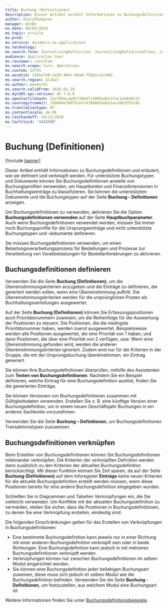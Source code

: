 ```yaml
---
title: Buchung (Definitionen)
description: Dieser Artikel enthält Informationen zu Buchungsdefinitionen und erläutert, wie sie definiert und verknüpft werden. Für unterstützte Buchungstypen und Dokumente können Sie Buchungsdefinitionen anstelle von Buchungsprofilen verwenden, um Hauptkonten und Finanzdimensionen in Buchhaltungseinträge zu klassifizieren.
author: ShylaThompson
manager: AnnBe
ms.date: 09/03/2019
ms.topic: article
ms.prod: ''
ms.service: dynamics-ax-applications
ms.technology: ''
ms.search.form: JournalizingDefinition, JournalizingDefinitionTrans, LedgerParameters
audience: Application User
ms.reviewer: roschlom
ms.search.scope: Core, Operations
ms.custom: 15741
ms.assetid: 1495e7e0-2e39-464c-8da9-f55b1ca1c6bb
ms.search.region: Global
ms.author: peakerbl
ms.search.validFrom: 2016-02-28
ms.dyn365.ops.version: AX 7.0.0
ms.openlocfilehash: 22a7b0acae02738e4f14905edb13fac1da0d0213
ms.sourcegitcommit: 199848e78df5cb7c439b001bdbe1ece963593cdb
ms.translationtype: HT
ms.contentlocale: de-DE
ms.lasthandoff: 10/13/2020
ms.locfileid: "4443598"
---
```

# <a name="posting-definitions"></a>Buchung (Definitionen)

[!include [banner](../includes/banner.md)]

Dieser Artikel enthält Informationen zu Buchungsdefinitionen und erläutert, wie sie definiert und verknüpft werden.
Für unterstützte Buchungstypen und Dokumente können Sie Buchungsdefinitionen anstelle von Buchungsprofilen verwenden, um Hauptkonten und Finanzdimensionen in Buchhaltungseinträge zu klassifizieren. Sie können die unterstützten Dokumente und die Buchungstypen auf der Seite **Buchung - Definitionen** anzeigen. 

Um Buchungsdefinitionen zu verwenden, aktivieren Sie die Option **Buchungsdefinitionen verwenden** auf der Seite **Hauptbuchparameter**. Auch wenn Buchungsdefinitionen verwendet werden, müssen Sie immer noch Buchungsprofile für die Ursprungseinträge und nicht unterstützte Buchungstypen und ‑dokumente definieren. 

Sie müssen Buchungsdefinitionen verwenden, um einen Belastungsverarbeitungsprozess für Bestellungen und Prozesse zur Verarbeitung von Vorabbelastungen für Bestellanforderungen zu aktivieren.

## <a name="defining-posting-definitions"></a>Buchungsdefinitionen definieren
Verwenden Sie die Seite **Buchung (Definitionen)**, um die Übereinstimmungskriterien anzugeben und die Einträge zu definieren, die generiert werden sollen, wenn eine Übereinstimmung auftritt. Die Übereinstimmungskriterien werden für die ursprünglichen Posten als Buchhaltungsverteilungen ausgewertet. 

Auf der Seite **Buchung (Definitionen)** können Sie Erfassungspositionen auch Prioritätsnummern zuweisen, um die Reihenfolge für die Auswertung der Positionen zu steuern. Die Positionen, die die niedrigste Prioritätsnummer haben, werden zuerst ausgewertet. Beispielsweise werden alle Positionen ausgewertet, die eine Priorität von 1 haben, und dann Positionen, die über eine Priorität von 2 verfügen, usw. Wenn eine Übereinstimmung gefunden wird, werden die anderen Übereinstimmungskriterien ignoriert. Zudem wird nur für die Kriterien in der Gruppe, die mit der Ursprungsbuchung übereinstimmen, ein Eintrag generiert. 

Sie können Ihre Buchungsdefinitionen überprüfen, mithilfe des Assistenten zum **Testen von Buchungsdefinitionen**. Nachdem Sie ein Beispiel definieren, welche Eintrag für eine Buchungsdefinition auslöst, finden Sie die generierten Einträge. 

Sie können Versionen von Buchungsdefinitionen zusammen mit Gültigkeitsdaten verwenden. Erstellen Sie z. B. eine künftige Version einer Buchungsdefinition, um in einem neuen Geschäftsjahr Buchungen in ein anderes Sachkonto vorzunehmen. 

Verwenden Sie die Seite **Buchung – Definitionen**, um Buchungsdefinitionen Transaktionstypen zuzuweisen.

## <a name="linking-posting-definitions"></a>Buchungsdefinitionen verknüpfen
Beim Erstellen von Buchungsdefinitionen können Sie Buchungsdefinitionen miteinander verknüpfen. Die Kriterien der verknüpften Definition werden dann zusätzlich zu den Kriterien der aktuellen Buchungsdefinition berücksichtigt. Mit dieser Funktion können Sie Zeit sparen, da auf der Seite **Buchung (Definitionen)** auf dem Inforegister **Einträge** keine neuen Kriterien für die aktuelle Buchungsdefinition erstellt werden müssen, wenn diese Positionen bereits für eine andere Buchungsdefinition eingegeben wurden. 

Schließen Sie in Diagrammen und Tabellen Verknüpfungen ein, die Sie vielleicht verwenden. Um Konflikte mit der aktuellen Buchungsdefinition zu vermeiden, stellen Sie sicher, dass die Positionen in Buchungsdefinitionen, zu denen Sie eine Verknüpfung erstellen, eindeutig sind. 

Die folgenden Einschränkungen gelten für das Erstellen von Verknüpfungen in Buchungsdefinitionen:

-   Eine bestimmte Buchungsdefinition kann jeweils nur in einer Richtung mit einer anderen Buchungsdefinition verknüpft sein oder in beide Richtungen. Eine Buchungsdefinition kann jedoch in mit mehreren Buchungsdefinitionen verknüpft werden.
-   Verknüpfungen können nur zwischen Buchungsdefinitionen im selben Modul eingerichtet werden.
-   Sie können eine Buchungsdefinition jeder beliebigen Buchungsart zuweisen, diese muss sich jedoch im selben Modul wie die Buchungsdefinition befinden. Verwenden Sie die Seite **Buchung - Definitionen**, um festzustellen, aus welchem Modul eine Buchungsart ist.


Weitere Informationen finden Sie unter [Buchungsdefinitionsbeispiele](example-posting-definitions.md). 


